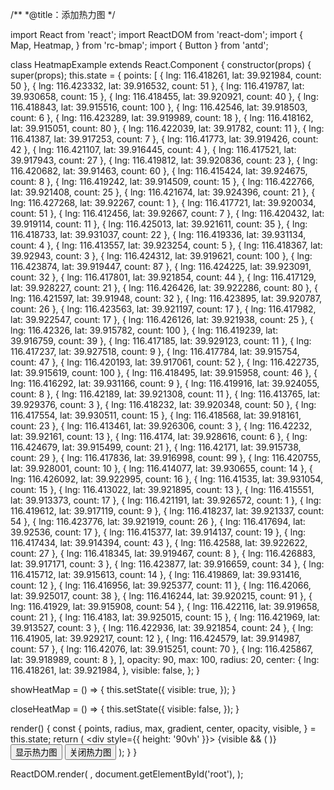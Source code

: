 /**
 *@title：添加热力图
 */

import React from 'react';
import ReactDOM from 'react-dom';
import {
  Map,
  Heatmap,
} from 'rc-bmap';
import { Button } from 'antd';

class HeatmapExample extends React.Component {
  constructor(props) {
    super(props);
    this.state = {
      points: [
        { lng: 116.418261, lat: 39.921984, count: 50 },
        { lng: 116.423332, lat: 39.916532, count: 51 },
        { lng: 116.419787, lat: 39.930658, count: 15 },
        { lng: 116.418455, lat: 39.920921, count: 40 },
        { lng: 116.418843, lat: 39.915516, count: 100 },
        { lng: 116.42546, lat: 39.918503, count: 6 },
        { lng: 116.423289, lat: 39.919989, count: 18 },
        { lng: 116.418162, lat: 39.915051, count: 80 },
        { lng: 116.422039, lat: 39.91782, count: 11 },
        { lng: 116.41387, lat: 39.917253, count: 7 },
        { lng: 116.41773, lat: 39.919426, count: 42 },
        { lng: 116.421107, lat: 39.916445, count: 4 },
        { lng: 116.417521, lat: 39.917943, count: 27 },
        { lng: 116.419812, lat: 39.920836, count: 23 },
        { lng: 116.420682, lat: 39.91463, count: 60 },
        { lng: 116.415424, lat: 39.924675, count: 8 },
        { lng: 116.419242, lat: 39.914509, count: 15 },
        { lng: 116.422766, lat: 39.921408, count: 25 },
        { lng: 116.421674, lat: 39.924396, count: 21 },
        { lng: 116.427268, lat: 39.92267, count: 1 },
        { lng: 116.417721, lat: 39.920034, count: 51 },
        { lng: 116.412456, lat: 39.92667, count: 7 },
        { lng: 116.420432, lat: 39.919114, count: 11 },
        { lng: 116.425013, lat: 39.921611, count: 35 },
        { lng: 116.418733, lat: 39.931037, count: 22 },
        { lng: 116.419336, lat: 39.931134, count: 4 },
        { lng: 116.413557, lat: 39.923254, count: 5 },
        { lng: 116.418367, lat: 39.92943, count: 3 },
        { lng: 116.424312, lat: 39.919621, count: 100 },
        { lng: 116.423874, lat: 39.919447, count: 87 },
        { lng: 116.424225, lat: 39.923091, count: 32 },
        { lng: 116.417801, lat: 39.921854, count: 44 },
        { lng: 116.417129, lat: 39.928227, count: 21 },
        { lng: 116.426426, lat: 39.922286, count: 80 },
        { lng: 116.421597, lat: 39.91948, count: 32 },
        { lng: 116.423895, lat: 39.920787, count: 26 },
        { lng: 116.423563, lat: 39.921197, count: 17 },
        { lng: 116.417982, lat: 39.922547, count: 17 },
        { lng: 116.426126, lat: 39.921938, count: 25 },
        { lng: 116.42326, lat: 39.915782, count: 100 },
        { lng: 116.419239, lat: 39.916759, count: 39 },
        { lng: 116.417185, lat: 39.929123, count: 11 },
        { lng: 116.417237, lat: 39.927518, count: 9 },
        { lng: 116.417784, lat: 39.915754, count: 47 },
        { lng: 116.420193, lat: 39.917061, count: 52 },
        { lng: 116.422735, lat: 39.915619, count: 100 },
        { lng: 116.418495, lat: 39.915958, count: 46 },
        { lng: 116.416292, lat: 39.931166, count: 9 },
        { lng: 116.419916, lat: 39.924055, count: 8 },
        { lng: 116.42189, lat: 39.921308, count: 11 },
        { lng: 116.413765, lat: 39.929376, count: 3 },
        { lng: 116.418232, lat: 39.920348, count: 50 },
        { lng: 116.417554, lat: 39.930511, count: 15 },
        { lng: 116.418568, lat: 39.918161, count: 23 },
        { lng: 116.413461, lat: 39.926306, count: 3 },
        { lng: 116.42232, lat: 39.92161, count: 13 },
        { lng: 116.4174, lat: 39.928616, count: 6 },
        { lng: 116.424679, lat: 39.915499, count: 21 },
        { lng: 116.42171, lat: 39.915738, count: 29 },
        { lng: 116.417836, lat: 39.916998, count: 99 },
        { lng: 116.420755, lat: 39.928001, count: 10 },
        { lng: 116.414077, lat: 39.930655, count: 14 },
        { lng: 116.426092, lat: 39.922995, count: 16 },
        { lng: 116.41535, lat: 39.931054, count: 15 },
        { lng: 116.413022, lat: 39.921895, count: 13 },
        { lng: 116.415551, lat: 39.913373, count: 17 },
        { lng: 116.421191, lat: 39.926572, count: 1 },
        { lng: 116.419612, lat: 39.917119, count: 9 },
        { lng: 116.418237, lat: 39.921337, count: 54 },
        { lng: 116.423776, lat: 39.921919, count: 26 },
        { lng: 116.417694, lat: 39.92536, count: 17 },
        { lng: 116.415377, lat: 39.914137, count: 19 },
        { lng: 116.417434, lat: 39.914394, count: 43 },
        { lng: 116.42588, lat: 39.922622, count: 27 },
        { lng: 116.418345, lat: 39.919467, count: 8 },
        { lng: 116.426883, lat: 39.917171, count: 3 },
        { lng: 116.423877, lat: 39.916659, count: 34 },
        { lng: 116.415712, lat: 39.915613, count: 14 },
        { lng: 116.419869, lat: 39.931416, count: 12 },
        { lng: 116.416956, lat: 39.925377, count: 11 },
        { lng: 116.42066, lat: 39.925017, count: 38 },
        { lng: 116.416244, lat: 39.920215, count: 91 },
        { lng: 116.41929, lat: 39.915908, count: 54 },
        { lng: 116.422116, lat: 39.919658, count: 21 },
        { lng: 116.4183, lat: 39.925015, count: 15 },
        { lng: 116.421969, lat: 39.913527, count: 3 },
        { lng: 116.422936, lat: 39.921854, count: 24 },
        { lng: 116.41905, lat: 39.929217, count: 12 },
        { lng: 116.424579, lat: 39.914987, count: 57 },
        { lng: 116.42076, lat: 39.915251, count: 70 },
        { lng: 116.425867, lat: 39.918989, count: 8 },
      ],
      opacity: 90,
      max: 100,
      radius: 20,
      center: {
        lng: 116.418261,
        lat: 39.921984,
      },
      visible: false,
    };
  }

  showHeatMap = () => {
    this.setState({
      visible: true,
    });
  }

  closeHeatMap = () => {
    this.setState({
      visible: false,
    });
  }

  render() {
    const {
      points, radius, max, gradient, center, opacity, visible,
    } = this.state;
    return (
      <div style={{ height: '90vh' }}>
        <Map
          ak="dbLUj1nQTvDvKXkov5fhnH5HIE88RUEO"
          scrollWheelZoom
          center={center}
        >
          {visible
          && (
            <Heatmap
              points={points}
              radius={radius}
              max={max}
              opacity={opacity}
              gradient={gradient}
            />)}
        </Map>
        <Button onClick={this.showHeatMap}>显示热力图</Button>
        <Button onClick={this.closeHeatMap}>关闭热力图</Button>
      </div>
    );
  }
}

ReactDOM.render(
  <HeatmapExample />,
  document.getElementById('root'),
);
